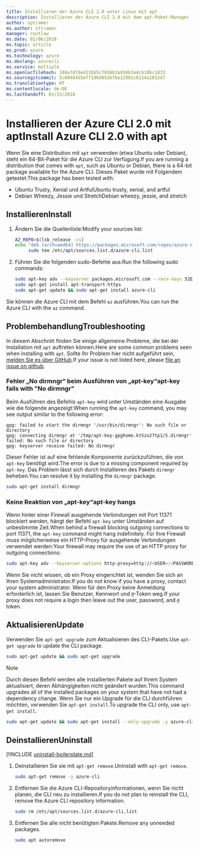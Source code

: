 ```yaml
---
title: Installieren der Azure CLI 2.0 unter Linux mit apt
description: Installieren der Azure CLI 2.0 mit dem apt-Paket-Manager
author: sptramer
ms.author: sttramer
manager: routlaw
ms.date: 02/06/2018
ms.topic: article
ms.prod: azure
ms.technology: azure
ms.devlang: azurecli
ms.service: multiple
ms.openlocfilehash: 188e7dfded21bb5c7036b3a950b3e4cb10bc1d33
ms.sourcegitcommit: 5c004b455eff196d853bfbe12901c6114a1652d7
ms.translationtype: HT
ms.contentlocale: de-DE
ms.lasthandoff: 03/15/2018
---
```

# <a name="install-azure-cli-20-with-apt"></a><span data-ttu-id="7ed13-103">Installieren der Azure CLI 2.0 mit apt</span><span class="sxs-lookup"><span data-stu-id="7ed13-103">Install Azure CLI 2.0 with apt</span></span>

<span data-ttu-id="7ed13-104">Wenn Sie eine Distribution mit `apt` verwenden (etwa Ubuntu oder Debian), steht ein 64-Bit-Paket für die Azure CLI zur Verfügung.</span><span class="sxs-lookup"><span data-stu-id="7ed13-104">If you are running a distribution that comes with `apt`, such as Ubuntu or Debian, there is a 64-bit package available for the Azure CLI.</span></span> <span data-ttu-id="7ed13-105">Dieses Paket wurde mit Folgendem getestet:</span><span class="sxs-lookup"><span data-stu-id="7ed13-105">This package has been tested with:</span></span>

* <span data-ttu-id="7ed13-106">Ubuntu Trusty, Xenial und Artful</span><span class="sxs-lookup"><span data-stu-id="7ed13-106">Ubuntu trusty, xenial, and artful</span></span>
* <span data-ttu-id="7ed13-107">Debian Wheezy, Jessie und Stretch</span><span class="sxs-lookup"><span data-stu-id="7ed13-107">Debian wheezy, jessie, and stretch</span></span>

## <a name="install"></a><span data-ttu-id="7ed13-108">Installieren</span><span class="sxs-lookup"><span data-stu-id="7ed13-108">Install</span></span>

1. <span data-ttu-id="7ed13-109">Ändern Sie die Quellenliste:</span><span class="sxs-lookup"><span data-stu-id="7ed13-109">Modify your sources list:</span></span>

     ```bash
     AZ_REPO=$(lsb_release -cs)
     echo "deb [arch=amd64] https://packages.microsoft.com/repos/azure-cli/ $AZ_REPO main" | \
          sudo tee /etc/apt/sources.list.d/azure-cli.list
     ```

2. <span data-ttu-id="7ed13-110">Führen Sie die folgenden sudo-Befehle aus:</span><span class="sxs-lookup"><span data-stu-id="7ed13-110">Run the following sudo commands:</span></span>

   ```bash
   sudo apt-key adv --keyserver packages.microsoft.com --recv-keys 52E16F86FEE04B979B07E28DB02C46DF417A0893
   sudo apt-get install apt-transport-https
   sudo apt-get update && sudo apt-get install azure-cli
   ```

<span data-ttu-id="7ed13-111">Sie können die Azure CLI mit dem Befehl `az` ausführen.</span><span class="sxs-lookup"><span data-stu-id="7ed13-111">You can run the Azure CLI with the `az` command.</span></span>

## <a name="troubleshooting"></a><span data-ttu-id="7ed13-112">Problembehandlung</span><span class="sxs-lookup"><span data-stu-id="7ed13-112">Troubleshooting</span></span>

<span data-ttu-id="7ed13-113">In diesem Abschnitt finden Sie einige allgemeine Probleme, die bei der Installation mit `apt` auftreten können.</span><span class="sxs-lookup"><span data-stu-id="7ed13-113">Here are some common problems seen when installing with `apt`.</span></span> <span data-ttu-id="7ed13-114">Sollte Ihr Problem hier nicht aufgeführt sein, [melden Sie es über GitHub](https://github.com/Azure/azure-cli/issues).</span><span class="sxs-lookup"><span data-stu-id="7ed13-114">If your issue is not listed here, please [file an issue on github](https://github.com/Azure/azure-cli/issues).</span></span>

### <a name="apt-key-fails-with-no-dirmngr"></a><span data-ttu-id="7ed13-115">Fehler „No dirmngr“ beim Ausführen von „apt-key“</span><span class="sxs-lookup"><span data-stu-id="7ed13-115">apt-key fails with "No dirmngr"</span></span>

<span data-ttu-id="7ed13-116">Beim Ausführen des Befehls `apt-key` wird unter Umständen eine Ausgabe wie die folgende angezeigt:</span><span class="sxs-lookup"><span data-stu-id="7ed13-116">When running the `apt-key` command, you may see output similar to the following error:</span></span>

```output
gpg: failed to start the dirmngr '/usr/bin/dirmngr': No such file or directory
gpg: connecting dirmngr at '/tmp/apt-key-gpghome.kt5zo27tp1/S.dirmngr' failed: No such file or directory
gpg: keyserver receive failed: No dirmngr
```

<span data-ttu-id="7ed13-117">Dieser Fehler ist auf eine fehlende Komponente zurückzuführen, die von `apt-key` benötigt wird.</span><span class="sxs-lookup"><span data-stu-id="7ed13-117">The error is due to a missing component required by `apt-key`.</span></span> <span data-ttu-id="7ed13-118">Das Problem lässt sich durch Installieren des Pakets `dirmngr` beheben.</span><span class="sxs-lookup"><span data-stu-id="7ed13-118">You can resolve it by installing the `dirmngr` package.</span></span>

```bash
sudo apt-get install dirmngr
```

### <a name="apt-key-hangs"></a><span data-ttu-id="7ed13-119">Keine Reaktion von „apt-key“</span><span class="sxs-lookup"><span data-stu-id="7ed13-119">apt-key hangs</span></span>

<span data-ttu-id="7ed13-120">Wenn hinter einer Firewall ausgehende Verbindungen mit Port 11371 blockiert werden, hängt der Befehl `apt-key` unter Umständen auf unbestimmte Zeit.</span><span class="sxs-lookup"><span data-stu-id="7ed13-120">When behind a firewall blocking outgoing connections to port 11371, the `apt-key` command might hang indefinitely.</span></span> <span data-ttu-id="7ed13-121">Für Ihre Firewall muss möglicherweise ein HTTP-Proxy für ausgehende Verbindungen verwendet werden:</span><span class="sxs-lookup"><span data-stu-id="7ed13-121">Your firewall may require the use of an HTTP proxy for outgoing connections:</span></span>

```bash
sudo apt-key adv --keyserver-options http-proxy=http://<USER>:<PASSWORD>@<PROXY-HOST>:<PROXY-PORT>/ --keyserver packages.microsoft.com --recv-keys 52E16F86FEE04B979B07E28DB02C46DF417A0893
```

<span data-ttu-id="7ed13-122">Wenn Sie nicht wissen, ob ein Proxy eingerichtet ist, wenden Sie sich an Ihren Systemadministrator.</span><span class="sxs-lookup"><span data-stu-id="7ed13-122">If you do not know if you have a proxy, contact your system administrator.</span></span> <span data-ttu-id="7ed13-123">Wenn für den Proxy keine Anmeldung erforderlich ist, lassen Sie Benutzer, Kennwort und `@`-Token weg.</span><span class="sxs-lookup"><span data-stu-id="7ed13-123">If your proxy does not require a login then leave out the user, password, and `@` token.</span></span>

## <a name="update"></a><span data-ttu-id="7ed13-124">Aktualisieren</span><span class="sxs-lookup"><span data-stu-id="7ed13-124">Update</span></span>

<span data-ttu-id="7ed13-125">Verwenden Sie `apt-get upgrade` zum Aktualisieren des CLI-Pakets.</span><span class="sxs-lookup"><span data-stu-id="7ed13-125">Use `apt-get upgrade` to update the CLI package.</span></span>

   ```bash
   sudo apt-get update && sudo apt-get upgrade
   ```

> [!NOTE]
> <span data-ttu-id="7ed13-126">Durch diesen Befehl werden alle installierten Pakete auf Ihrem System aktualisiert, deren Abhängigkeiten nicht geändert wurden.</span><span class="sxs-lookup"><span data-stu-id="7ed13-126">This command upgrades all of the installed packages on your system that have not had a dependency change.</span></span>
> <span data-ttu-id="7ed13-127">Wenn Sie nur ein Upgrade für die CLI durchführen möchten, verwenden Sie `apt-get install`.</span><span class="sxs-lookup"><span data-stu-id="7ed13-127">To upgrade the CLI only, use `apt-get install`.</span></span>
> ```bash
> sudo apt-get update && sudo apt-get install --only-upgrade -y azure-cli
> ```

## <a name="uninstall"></a><span data-ttu-id="7ed13-128">Deinstallieren</span><span class="sxs-lookup"><span data-stu-id="7ed13-128">Uninstall</span></span>

[!INCLUDE [uninstall-boilerplate.md](includes/uninstall-boilerplate.md)]

1. <span data-ttu-id="7ed13-129">Deinstallieren Sie sie mit `apt-get remove`.</span><span class="sxs-lookup"><span data-stu-id="7ed13-129">Uninstall with `apt-get remove`.</span></span>

    ```bash
    sudo apt-get remove -y azure-cli
    ```

2. <span data-ttu-id="7ed13-130">Entfernen Sie die Azure CLI-Repositoryinformationen, wenn Sie nicht planen, die CLI neu zu installieren.</span><span class="sxs-lookup"><span data-stu-id="7ed13-130">If you do not plan to reinstall the CLI, remove the Azure CLI repository information.</span></span>

   ```bash
   sudo rm /etc/apt/sources.list.d/azure-cli.list
   ```

3. <span data-ttu-id="7ed13-131">Entfernen Sie alle nicht benötigten Pakete.</span><span class="sxs-lookup"><span data-stu-id="7ed13-131">Remove any unneeded packages.</span></span>

   ```bash
   sudo apt autoremove
   ```
